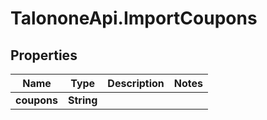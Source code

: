 # TalononeApi.ImportCoupons

## Properties
Name | Type | Description | Notes
------------ | ------------- | ------------- | -------------
**coupons** | **String** |  | 


